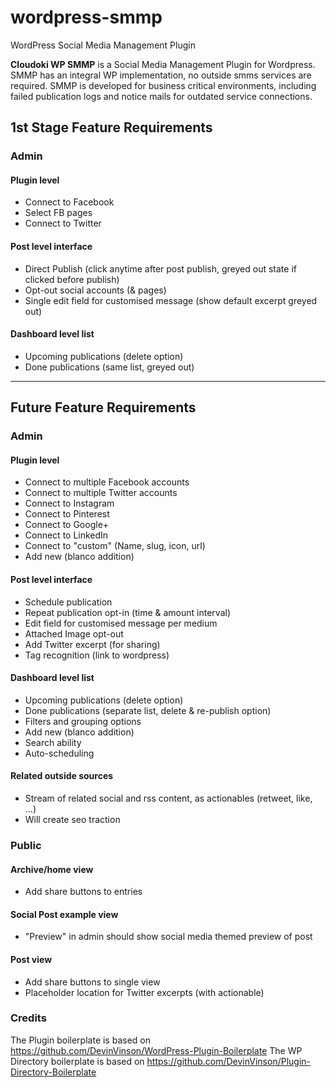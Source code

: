 # wordpress-smmp
WordPress Social Media Management Plugin

**Cloudoki WP SMMP** is a Social Media Management Plugin for Wordpress.
SMMP has an integral WP implementation, no outside smms services are required. 
SMMP is developed for business critical environments, including failed publication logs and notice mails for outdated service connections.


## 1st Stage Feature Requirements
### Admin
#### Plugin level
-	Connect to Facebook
-	Select FB pages
-	Connect to Twitter

#### Post level interface
-	Direct Publish (click anytime after post publish, greyed out state if clicked before publish)
-	Opt-out social accounts (& pages)
-	Single edit field for customised message (show default excerpt greyed out)

#### Dashboard level list
-	Upcoming publications (delete option)
-	Done publications (same list, greyed out)

---

## Future Feature Requirements
### Admin
#### Plugin level
-	Connect to multiple Facebook accounts
-	Connect to multiple Twitter accounts
-	Connect to Instagram
-	Connect to Pinterest
-	Connect to Google+
-	Connect to LinkedIn
-	Connect to "custom" (Name, slug, icon, url)
-	Add new (blanco addition)

#### Post level interface
-	Schedule publication
-	Repeat publication opt-in (time & amount interval)
-	Edit field for customised message per medium
-	Attached Image opt-out
-	Add Twitter excerpt (for sharing)
-	Tag recognition (link to wordpress)

#### Dashboard level list
-	Upcoming publications (delete option)
-	Done publications (separate list, delete & re-publish option)
-	Filters and grouping options
-	Add new (blanco addition)
-	Search ability
-	Auto-scheduling

#### Related outside sources
-	Stream of related social and rss content, as actionables (retweet, like, ...)
-	Will create seo traction

### Public
#### Archive/home view
-	Add share buttons to entries

#### Social Post example view
-	"Preview" in admin should show social media themed preview of post

#### Post view
-	Add share buttons to single view
-	Placeholder location for Twitter excerpts (with actionable)

### Credits
The Plugin boilerplate is based on https://github.com/DevinVinson/WordPress-Plugin-Boilerplate
The WP Directory boilerplate is based on https://github.com/DevinVinson/Plugin-Directory-Boilerplate